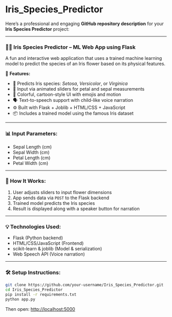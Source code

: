 # Iris_Species_Predictor
Here’s a professional and engaging **GitHub repository description** for your **Iris Species Predictor** project:

---

### 🧠🌸 Iris Species Predictor – ML Web App using Flask

A fun and interactive web application that uses a trained machine learning model to predict the species of an Iris flower based on its physical features.

🌼 **Features:**

* 🎯 Predicts Iris species: *Setosa*, *Versicolor*, or *Virginica*
* 🧪 Input via animated sliders for petal and sepal measurements
* 🎨 Colorful, cartoon-style UI with emojis and motion
* 🗣️ Text-to-speech support with child-like voice narration
* ⚙️ Built with Flask + Joblib + HTML/CSS + JavaScript
* 📦 Includes a trained model using the famous Iris dataset

---

### 📊 Input Parameters:

* Sepal Length (cm)
* Sepal Width (cm)
* Petal Length (cm)
* Petal Width (cm)

---

### 🚀 How It Works:

1. User adjusts sliders to input flower dimensions
2. App sends data via `POST` to the Flask backend
3. Trained model predicts the Iris species
4. Result is displayed along with a speaker button for narration

---

### 💡 Technologies Used:

* Flask (Python backend)
* HTML/CSS/JavaScript (Frontend)
* scikit-learn & joblib (Model & serialization)
* Web Speech API (Voice narration)

---

### 🛠️ Setup Instructions:

```bash
git clone https://github.com/your-username/Iris_Species_Predictor.git
cd Iris_Species_Predictor
pip install -r requirements.txt
python app.py
```

Then open: [http://localhost:5000](http://localhost:5000)
